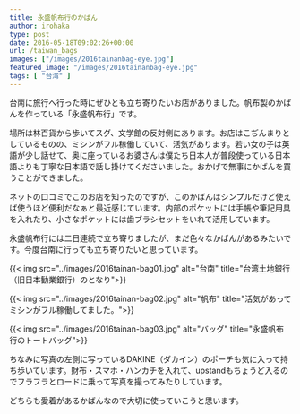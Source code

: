 ```yaml
---
title: 永盛帆布行のかばん
author: irohaka
type: post
date: 2016-05-18T09:02:26+00:00
url: /taiwan_bags
images: ["/images/2016tainanbag-eye.jpg"]
featured_image: "/images/2016tainanbag-eye.jpg"
tags: [ "台湾" ]
---
```


台南に旅行へ行った時にぜひとも立ち寄りたいお店がありました。帆布製のかばんを作っている「永盛帆布行」です。
  
場所は林百貨から歩いてスグ、文学館の反対側にあります。お店はこぢんまりとしているものの、ミシンがフル稼働していて、活気があります。若い女の子は英語が少し話せて、奥に座っているお婆さんは僕たち日本人が普段使っている日本語よりも丁寧な日本語で話し掛けてくださいました。おかげで無事にかばんを買うことができました。

ネットの口コミでこのお店を知ったのですが、このかばんはシンプルだけど使えば使うほど便利だなぁと最近感じています。内部のポケットには手帳や筆記用具を入れたり、小さなポケットには歯ブラシセットをいれて活用しています。
  
永盛帆布行には二日連続で立ち寄りましたが、まだ色々なかばんがあるみたいです。今度台南に行っても立ち寄りたいと思っています。

{{< img src="../images/2016tainan-bag01.jpg" alt="台南" title="台湾土地銀行（旧日本勧業銀行）のとなり">}}

{{< img src="../images/2016tainan-bag02.jpg" alt="帆布" title="活気があってミシンがフル稼働してました。">}}

{{< img src="../images/2016tainan-bag03.jpg" alt="バッグ" title="永盛帆布行のトートバッグ">}}

ちなみに写真の左側に写っているDAKINE（ダカイン）のポーチも気に入って持ち歩いています。財布・スマホ・ハンカチを入れて、upstandもちょうど入るのでフラフラとロードに乗って写真を撮ってみたりしています。
  
どちらも愛着があるかばんなので大切に使っていこうと思います。